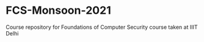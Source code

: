 # FCS-Monsoon-2021
Course repository for Foundations of Computer Security course taken at IIIT Delhi
